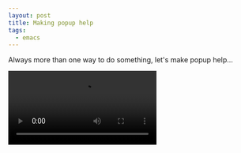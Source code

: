 ```yaml
---
layout: post
title: Making popup help
tags:
  - emacs
---
```


Always more than one way to do something, let's make popup help...

<video controls autoplay>
  <source src="/public/videos/758309902649397248.mp4" type="video/mp4">
    Sorry your browser does not support the video tag, maybe time to upgrade?
</video>
